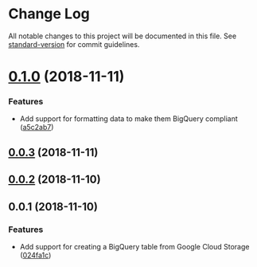 # Change Log

All notable changes to this project will be documented in this file. See [standard-version](https://github.com/conventional-changelog/standard-version) for commit guidelines.

<a name="0.1.0"></a>
# [0.1.0](https://github.com/nicolasdao/google-cloud-bigquery/compare/v0.0.3...v0.1.0) (2018-11-11)


### Features

* Add support for formatting data to make them BigQuery compliant ([a5c2ab7](https://github.com/nicolasdao/google-cloud-bigquery/commit/a5c2ab7))



<a name="0.0.3"></a>
## [0.0.3](https://github.com/nicolasdao/google-cloud-bigquery/compare/v0.0.2...v0.0.3) (2018-11-11)



<a name="0.0.2"></a>
## [0.0.2](https://github.com/nicolasdao/google-cloud-bigquery/compare/v0.0.1...v0.0.2) (2018-11-10)



<a name="0.0.1"></a>
## 0.0.1 (2018-11-10)


### Features

* Add support for creating a BigQuery table from Google Cloud Storage ([024fa1c](https://github.com/nicolasdao/google-cloud-bigquery/commit/024fa1c))
